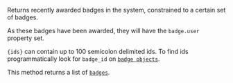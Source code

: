 Returns recently awarded badges in the system, constrained to a certain set of badges.

As these badges have been awarded, they will have the `badge.user` property set.

`{ids}` can contain up to 100 semicolon delimited ids. To find ids programmatically look for `badge_id` on
[`badge objects`](#model-Badge).

This method returns a list of [`badges`](#model-Badge).
